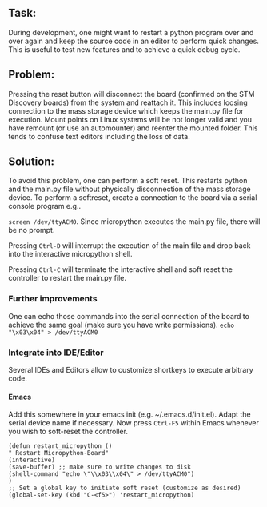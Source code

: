 ## Task:
During development, one might want to restart a python program over and over again and keep the source code in an editor to perform quick changes. This is useful to test new features and to achieve a quick debug cycle.

## Problem:
Pressing the reset button will disconnect the board (confirmed on the STM Discovery boards) from the system and reattach it. This includes loosing connection to the mass storage device which keeps the main.py file for execution. Mount points on Linux systems will be not longer valid and you have remount (or use an automounter) and reenter the mounted folder.
This tends to confuse text editors including the loss of data.

## Solution:
To avoid this problem, one can perform a soft reset. This restarts python and the main.py file without physically disconnection of the mass storage device.
To perform a softreset, create a connection to the board via a serial console program e.g..

`screen /dev/ttyACM0`.
Since micropython executes the main.py file, there will be no prompt.

Pressing `Ctrl-D` will interrupt the execution of the main file and drop back into the interactive micropython shell. 

Pressing `Ctrl-C` will terminate the interactive shell and soft reset the controller to restart the main.py file.

### Further improvements
One can echo those commands into the serial connection of the board to achieve the same goal (make sure you have write permissions).
`echo "\x03\x04" > /dev/ttyACM0`

### Integrate into IDE/Editor
Several IDEs and Editors allow to customize shortkeys to execute arbitrary code.

#### Emacs
Add this somewhere in your emacs init (e.g. ~/.emacs.d/init.el). Adapt the serial device name if necessary. Now press `Ctrl-F5` within Emacs whenever you wish to soft-reset the controller.
 

```
(defun restart_micropython ()
" Restart Micropython-Board"
(interactive)
(save-buffer) ;; make sure to write changes to disk
(shell-command "echo \"\\x03\\x04\" > /dev/ttyACM0")
)
;; Set a global key to initiate soft reset (customize as desired)
(global-set-key (kbd "C-<f5>") 'restart_micropython)
```
